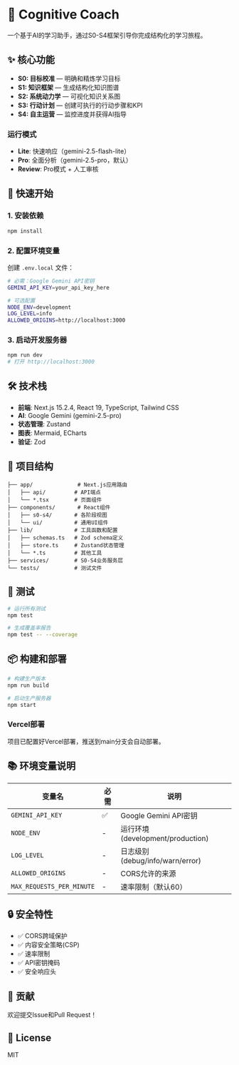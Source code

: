 # 🧠 Cognitive Coach

一个基于AI的学习助手，通过S0-S4框架引导你完成结构化的学习旅程。

## ✨ 核心功能

- **S0: 目标校准** — 明确和精炼学习目标
- **S1: 知识框架** — 生成结构化知识图谱
- **S2: 系统动力学** — 可视化知识关系图
- **S3: 行动计划** — 创建可执行的行动步骤和KPI
- **S4: 自主运营** — 监控进度并获得AI指导

### 运行模式

- **Lite**: 快速响应（gemini-2.5-flash-lite）
- **Pro**: 全面分析（gemini-2.5-pro，默认）
- **Review**: Pro模式 + 人工审核

## 🚀 快速开始

### 1. 安装依赖

```bash
npm install
```

### 2. 配置环境变量

创建 `.env.local` 文件：

```bash
# 必需：Google Gemini API密钥
GEMINI_API_KEY=your_api_key_here

# 可选配置
NODE_ENV=development
LOG_LEVEL=info
ALLOWED_ORIGINS=http://localhost:3000
```

### 3. 启动开发服务器

```bash
npm run dev
# 打开 http://localhost:3000
```

## 🛠 技术栈

- **前端**: Next.js 15.2.4, React 19, TypeScript, Tailwind CSS
- **AI**: Google Gemini (gemini-2.5-pro)
- **状态管理**: Zustand
- **图表**: Mermaid, ECharts
- **验证**: Zod

## 📝 项目结构

```
├── app/              # Next.js应用路由
│   ├── api/         # API端点
│   └── *.tsx        # 页面组件
├── components/       # React组件
│   ├── s0-s4/       # 各阶段视图
│   └── ui/          # 通用UI组件
├── lib/             # 工具函数和配置
│   ├── schemas.ts   # Zod schema定义
│   ├── store.ts     # Zustand状态管理
│   └── *.ts         # 其他工具
├── services/        # S0-S4业务服务层
└── tests/           # 测试文件
```

## 🧪 测试

```bash
# 运行所有测试
npm test

# 生成覆盖率报告
npm test -- --coverage
```

## 📦 构建和部署

```bash
# 构建生产版本
npm run build

# 启动生产服务器
npm start
```

### Vercel部署

项目已配置好Vercel部署，推送到main分支会自动部署。

## 📚 环境变量说明

| 变量名 | 必需 | 说明 |
|--------|------|------|
| `GEMINI_API_KEY` | ✅ | Google Gemini API密钥 |
| `NODE_ENV` | - | 运行环境 (development/production) |
| `LOG_LEVEL` | - | 日志级别 (debug/info/warn/error) |
| `ALLOWED_ORIGINS` | - | CORS允许的来源 |
| `MAX_REQUESTS_PER_MINUTE` | - | 速率限制（默认60） |

## 🔒 安全特性

- ✅ CORS跨域保护
- ✅ 内容安全策略(CSP)
- ✅ 速率限制
- ✅ API密钥掩码
- ✅ 安全响应头

## 🤝 贡献

欢迎提交Issue和Pull Request！

## 📄 License

MIT

